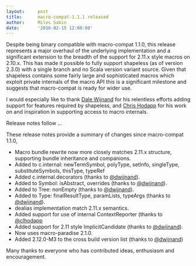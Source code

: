 ```yaml
---
layout:     post
title:      macro-compat-1.1.1 released
author:     Miles Sabin
date:       '2016-02-15 12:00:00'
---
```


Despite being binary compatible with macro-compat 1.1.0, this release represents a major overhaul of the underlying
implementation and a significant extension to the breadth of the support for 2.11.x style macros on 2.10.x.
<span class="break"></span>This has made it possible to fully support shapeless (as of version 2.3.0) with a single
branch and no Scala version variant source. Given that shapeless contains some fairly large and sophisticated macros
which exploit private internals of the macro API this is a significant milestone and suggests that macro-compat is
ready for wider use.

I would especially like to thank [Dale Wijnand][@dwijnand] for his relentless efforts adding support for features
required by shapeless, and [Chris Hodapp][@clhodapp] for his work on and inspiration in supporting access to macro
internals.

Release notes follow ...

These release notes provide a summary of changes since macro-compat 1.1.0,

* Macro bundle rewrite now more closely matches 2.11.x structure, supporting bundle inheritance and companions.
* Added to c.internal: newTermSymbol, polyType, setInfo, singleType, substituteSymbols, thisType, typeRef
* Added c.internal.decorators (thanks to [@dwijnand][]).
* Added to Symbol: isAbstract, overrides (thanks to [@dwijnand][]).
* Added to Tree: nonEmpty (thanks to [@dwijnand][]).
* Added to Type: finalResultType, paramLists, typeArgs (thanks to [@dwijnand][]).
* dealias implementation match 2.11.x semantics.
* Added support for use of internal ContextReporter (thanks to [@clhodapp][]
* Added support for 2.11 style ImplicitCandidate (thanks to [@dwijnand][]).
* Now uses macro-paradise 2.1.0.
* Added 2.12.0-M3 to the cross build version list (thanks to [@dwijnand][])

Many thanks to everyone who has contributed ideas, enthusiasm and encouragement.

[macro-compat]: https://github.com/milessabin/macro-compat
[mima]: https://github.com/typesafehub/migration-manager
[@clhodapp]: https://twitter.com/clhodapp
[@dwijnand]: https://github.com/dwijnand
